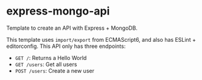# express-mongo-api

Template to create an API with Express + MongoDB.

This template uses `import/export` from ECMAScript6, and also has ESLint + editorconfig. 
This API only has three endpoints:
- `GET /`: Returns a Hello World
- `GET /users`: Get all users
- `POST /users`: Create a new user
